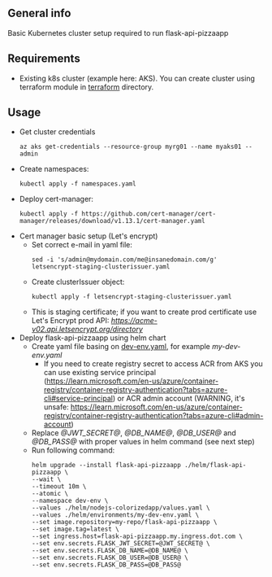 ## General info

Basic Kubernetes cluster setup required to run flask-api-pizzaapp

## Requirements

* Existing k8s cluster (example here: AKS). You can create cluster using terraform module in [terraform](../terraform) directory.

## Usage
* Get cluster credentials
  ```
  az aks get-credentials --resource-group myrg01 --name myaks01 --admin
  ```
* Create namespaces:
  ```
  kubectl apply -f namespaces.yaml
  ```
* Deploy cert-manager:
  ```
  kubectl apply -f https://github.com/cert-manager/cert-manager/releases/download/v1.13.1/cert-manager.yaml
  ```
* Cert manager basic setup (Let's encrypt)
  * Set correct e-mail in yaml file:
    ```
    sed -i 's/admin@mydomain.com/me@insanedomain.com/g' letsencrypt-staging-clusterissuer.yaml
    ```
  * Create clusterIssuer object:
    ```
    kubectl apply -f letsencrypt-staging-clusterissuer.yaml
    ```
  * This is staging certificate; if you want to create prod certificate use Let's Encrypt prod API: *https://acme-v02.api.letsencrypt.org/directory*
* Deploy flask-api-pizzaapp using helm chart
  * Create yaml file basing on [dev-env.yaml](../../helm/environments/dev-env.yaml), for example *my-dev-env.yaml*
    * If you need to create registry secret to access ACR from AKS you can use existing service principal (https://learn.microsoft.com/en-us/azure/container-registry/container-registry-authentication?tabs=azure-cli#service-principal) or ACR admin account (WARNING, it's unsafe: https://learn.microsoft.com/en-us/azure/container-registry/container-registry-authentication?tabs=azure-cli#admin-account)
  * Replace *@JWT_SECRET@*, *@DB_NAME@*, *@DB_USER@* and *@DB_PASS@* with proper values in helm command (see next step)
  * Run following command:
    ```
    helm upgrade --install flask-api-pizzaapp ./helm/flask-api-pizzaapp \
    --wait \
    --timeout 10m \
    --atomic \
    --namespace dev-env \
    --values ./helm/nodejs-colorizedapp/values.yaml \
    --values ./helm/environments/my-dev-env.yaml \
    --set image.repository=my-repo/flask-api-pizzaapp \
    --set image.tag=latest \
    --set ingress.host=flask-api-pizzaapp.my.ingress.dot.com \
    --set env.secrets.FLASK_JWT_SECRET=@JWT_SECRET@ \
    --set env.secrets.FLASK_DB_NAME=@DB_NAME@ \
    --set env.secrets.FLASK_DB_USER=@DB_USER@ \
    --set env.secrets.FLASK_DB_PASS=@DB_PASS@
    ```
